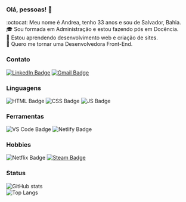 <!-- **andreadcsousa/andreadcsousa** is a ✨ _special_ ✨ repository because its `README.md` (this file) appears on your GitHub profile. -->
### Olá, pessoas! 👋

:octocat: Meu nome é Andrea, tenho 33 anos e sou de Salvador, Bahia.  
:mortar_board: Sou formada em Administração e estou fazendo pós em Docência.  
:seedling: Estou aprendendo desenvolvimento web e criação de sites.  
:purple_heart: Quero me tornar uma Desenvolvedora Front-End.  

### Contato

[![LinkedIn Badge](https://img.shields.io/badge/LinkedIn-0077B5?style=for-the-badge&logo=linkedin&logoColor=white)](https://www.linkedin.com/in/andrea-dcsousa/)
[![Gmail Badge](https://img.shields.io/badge/Gmail-D14836?style=for-the-badge&logo=gmail&logoColor=white)](mailto:andrea.dcsousa@gmail.com)

### Linguagens

![HTML Badge](https://img.shields.io/badge/HTML5-E34F26?style=for-the-badge&logo=html5&logoColor=white)
![CSS Badge](https://img.shields.io/badge/CSS3-1572B6?style=for-the-badge&logo=css3&logoColor=white)
![JS Badge](https://img.shields.io/badge/JavaScript-F7DF1E?style=for-the-badge&logo=javascript&logoColor=black)

### Ferramentas

![VS Code Badge](https://img.shields.io/badge/Visual_Studio_Code-0078D4?style=for-the-badge&logo=visual%20studio%20code&logoColor=white)
![Netlify Badge](https://img.shields.io/badge/Netlify-00C7B7?style=for-the-badge&logo=netlify&logoColor=white)

### Hobbies

![Netflix Badge](https://img.shields.io/badge/Netflix-E50914?style=for-the-badge&logo=netflix&logoColor=white)
[![Steam Badge](https://img.shields.io/badge/Steam-000000?style=for-the-badge&logo=steam&logoColor=white)](https://steamcommunity.com/id/deeppink)

### Status

![GitHub stats](https://github-readme-stats.vercel.app/api?username=andreadcsousa&show_icons=true&theme=radical)  
![Top Langs](https://github-readme-stats.vercel.app/api/top-langs/?username=andreadcsousa&layout=compact&theme=radical)

